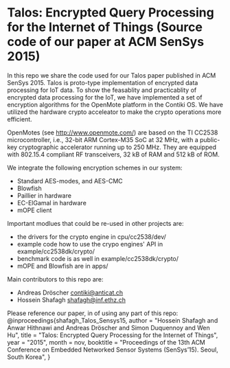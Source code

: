 Talos: Encrypted Query Processing for the Internet of Things (Source code of our paper at ACM SenSys 2015)
============================

In this repo we share the code used for our Talos paper published in ACM SenSys 2015.
Talos is proto-type implementation of encrypted data processing for IoT data. To show the feasablity and practicablity of encrypted data processing for the IoT, we have implemented a set of encryption algorithms for the OpenMote platform in the Contiki OS. We have utilized the hardware crypto acceleator to make the crypto operations more efficient.

OpenMotes (see http://www.openmote.com/) are based on the TI CC2538 microcontroller, i.e., 32-bit ARM Cortex-M35 SoC at 32 MHz, with a public-key cryptographic accelerator running up to 250 MHz. They are equipped with 802.15.4 compliant RF transceivers, 32 kB of RAM and 512 kB of ROM.

We integrate the following encryption schemes in our system:
  * Standard AES-modes, and AES-CMC
  * Blowfish
  * Paillier in hardware
  * EC-ElGamal in hardware
  * mOPE client

Important modlues that could be re-used in other projects are:
  * the drivers for the crypto engine in cpu/cc2538/dev/
  * example code how to use the crypo engines' API in example/cc2538dk/crypto/
  * benchmark code is as well in example/cc2538dk/crypto/
  * mOPE and Blowfish are in apps/

Main contributors to this repo are:
 * Andreas Dröscher <contiki@anticat.ch>
 * Hossein Shafagh <shafagh@inf.ethz.ch>

Please reference our paper, in of using any part of this repo:
@inproceedings{shafagh_Talos_Sensys15,
author = "Hossein Shafagh and Anwar Hithnawi and Andreas Dröscher and Simon Duquennoy and Wen Hu",
title = "Talos: Encrypted Query Processing for the Internet of Things",
year = "2015",
month = nov,
booktitle = "Proceedings of the 13th ACM Conference on Embedded Networked Sensor Systems (SenSys’15). Seoul, South Korea",
}
